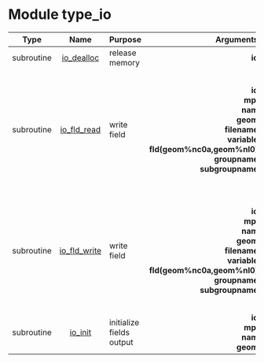 # Module type_io

| Type | Name | Purpose | Arguments |     | Type | Intent |
| :--: | :--: | :------ | ----: | :-------- | :--: | :----: |
| subroutine | [io_dealloc](https://github.com/JCSDA/saber/tree/develop/src/saber/bump/type_io.F90#L75) | release memory | **io** |  I/O | class(io_type) | inout |
| subroutine | [io_fld_read](https://github.com/JCSDA/saber/tree/develop/src/saber/bump/type_io.F90#L116) | write field | **io**<br>**mpl**<br>**nam**<br>**geom**<br>**filename**<br>**variable**<br>**fld(geom%nc0a,geom%nl0)**<br>**groupname**<br>**subgroupname** |  I/O<br> MPI data<br> Namelist<br> Geometry<br> File name<br> Variable name<br> Field<br> Group name<br> Subgroup name | class(io_type)<br>type(mpl_type)<br>type(nam_type)<br>type(geom_type)<br>character(len=*)<br>character(len=*)<br>real(kind_real)<br>character(len=*)<br>character(len=*) | in<br>inout<br>in<br>in<br>in<br>in<br>out<br>in<br>in |
| subroutine | [io_fld_write](https://github.com/JCSDA/saber/tree/develop/src/saber/bump/type_io.F90#L183) | write field | **io**<br>**mpl**<br>**nam**<br>**geom**<br>**filename**<br>**variable**<br>**fld(geom%nc0a,geom%nl0)**<br>**groupname**<br>**subgroupname** |  I/O<br> MPI data<br> Namelist<br> Geometry<br> File name<br> Variable name<br> Field<br> Group name<br> Subgroup name | class(io_type)<br>type(mpl_type)<br>type(nam_type)<br>type(geom_type)<br>character(len=*)<br>character(len=*)<br>real(kind_real)<br>character(len=*)<br>character(len=*) | in<br>inout<br>in<br>in<br>in<br>in<br>in<br>in<br>in |
| subroutine | [io_init](https://github.com/JCSDA/saber/tree/develop/src/saber/bump/type_io.F90#L307) | initialize fields output | **io**<br>**mpl**<br>**nam**<br>**geom** |  I/O<br> MPI data<br> Namelist<br> Geometry | class(io_type)<br>type(mpl_type)<br>type(nam_type)<br>type(geom_type) | inout<br>inout<br>in<br>in |
